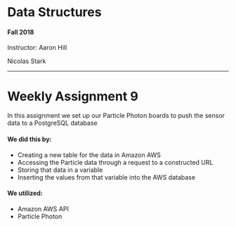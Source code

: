 # Data Structures
####  Fall 2018

Instructor: Aaron Hill

Nicolas Stark
_______________

# Weekly Assignment 9
In this assignment we set up our Particle Photon boards to push the sensor data to a PostgreSQL database 
#### We did this by:

* Creating a new table for the data in Amazon AWS
* Accessing the Particle data through a request to a constructed URL
* Storing that data in a variable
* Inserting the values from that variable into the AWS database
 
#### We utilized:

* Amazon AWS API
* Particle Photon


